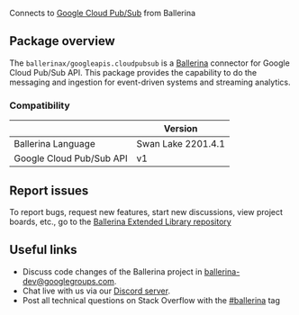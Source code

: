Connects to [Google Cloud Pub/Sub](https://cloud.google.com/pubsub/docs/reference/rest) from Ballerina

## Package overview
The `ballerinax/googleapis.cloudpubsub` is a [Ballerina](https://ballerina.io/) connector for Google Cloud Pub/Sub API.
This package provides the capability to do the messaging and ingestion for event-driven systems and streaming analytics.

### Compatibility
|                          | Version         |
|--------------------------|-----------------|
| Ballerina Language       | Swan Lake 2201.4.1| 
| Google Cloud Pub/Sub API | v1              |

## Report issues
To report bugs, request new features, start new discussions, view project boards, etc., go to the [Ballerina Extended Library repository](https://github.com/ballerina-platform/ballerina-extended-library)

## Useful links
- Discuss code changes of the Ballerina project in [ballerina-dev@googlegroups.com](mailto:ballerina-dev@googlegroups.com).
- Chat live with us via our [Discord server](https://discord.gg/ballerinalang).
- Post all technical questions on Stack Overflow with the [#ballerina](https://stackoverflow.com/questions/tagged/ballerina) tag
